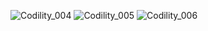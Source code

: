 ![Codility_004](https://user-images.githubusercontent.com/48889645/61234733-cf705f00-a76e-11e9-8e57-736b2a007d23.PNG)
![Codility_005](https://user-images.githubusercontent.com/48889645/61234734-cf705f00-a76e-11e9-8959-402ab93ff3bd.PNG)
![Codility_006](https://user-images.githubusercontent.com/48889645/61234735-cf705f00-a76e-11e9-939b-6f95daaf5b06.PNG)
